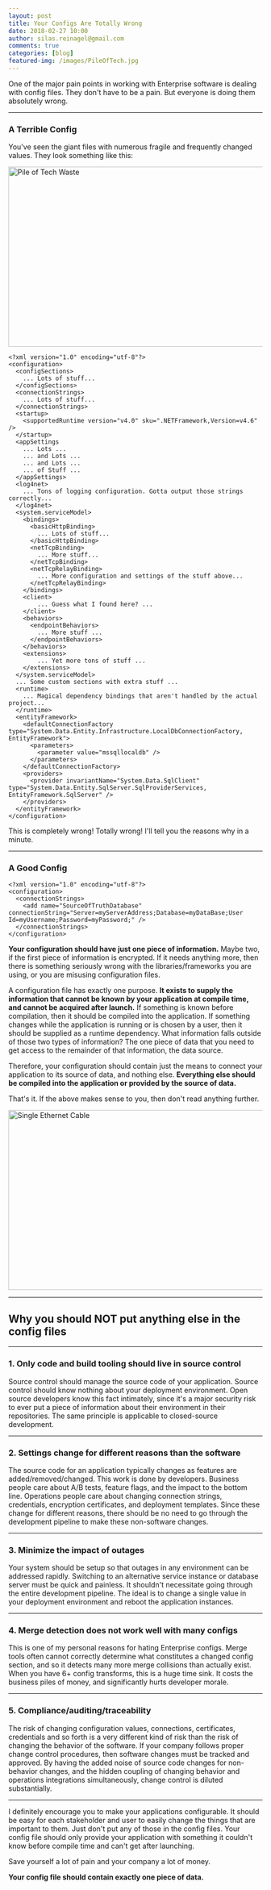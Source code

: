 ```yaml
---
layout: post
title: Your Configs Are Totally Wrong
date: 2018-02-27 10:00
author: silas.reinagel@gmail.com
comments: true
categories: [blog]
featured-img: /images/PileOfTech.jpg
---
```


One of the major pain points in working with Enterprise software is dealing with config files. They don't have to be a pain. But everyone is doing them absolutely wrong. 

---

### A Terrible Config

You've seen the giant files with numerous fragile and frequently changed values. They look something like this:

<img src="/images/PileOfTech.jpg" alt="Pile of Tech Waste" width="625" height="357" class="aligncenter size-large" />

```
<?xml version="1.0" encoding="utf-8"?>
<configuration>
  <configSections>
	... Lots of stuff...
  </configSections>
  <connectionStrings>
	... Lots of stuff...
  </connectionStrings>
  <startup>
    <supportedRuntime version="v4.0" sku=".NETFramework,Version=v4.6" />
  </startup>
  <appSettings
    ... Lots ...
    ... and Lots ...
    ... and Lots ...
    ... of Stuff ...	
  </appSettings>
  <log4net>
	... Tons of logging configuration. Gotta output those strings correctly...
  </log4net>
  <system.serviceModel>
    <bindings>
      <basicHttpBinding>
		... Lots of stuff...
      </basicHttpBinding>
      <netTcpBinding>
		... More stuff...
      </netTcpBinding>
      <netTcpRelayBinding>
		... More configuration and settings of the stuff above...
      </netTcpRelayBinding>
    </bindings>
    <client>
		... Guess what I found here? ...
    </client>
    <behaviors>
      <endpointBehaviors>
		... More stuff ...
      </endpointBehaviors>
    </behaviors>
    <extensions>
		... Yet more tons of stuff ...
    </extensions>
  </system.serviceModel>
  ... Some custom sections with extra stuff ...
  <runtime>
	... Magical dependency bindings that aren't handled by the actual project...
  </runtime>
  <entityFramework>
    <defaultConnectionFactory type="System.Data.Entity.Infrastructure.LocalDbConnectionFactory, EntityFramework">
      <parameters>
        <parameter value="mssqllocaldb" />
      </parameters>
    </defaultConnectionFactory>
    <providers>
      <provider invariantName="System.Data.SqlClient" type="System.Data.Entity.SqlServer.SqlProviderServices, EntityFramework.SqlServer" />
    </providers>
  </entityFramework>
</configuration>
```

This is completely wrong! Totally wrong! I'll tell you the reasons why in a minute. 

---

### A Good Config

```
<?xml version="1.0" encoding="utf-8"?>
<configuration>  
  <connectionStrings>    
	<add name="SourceOfTruthDatabase" connectionString="Server=myServerAddress;Database=myDataBase;User Id=myUsername;Password=myPassword;" />
  </connectionStrings>
</configuration>
```

**Your configuration should have just one piece of information.** Maybe two, if the first piece of information is encrypted. If it needs anything more, then there is something seriously wrong with the libraries/frameworks you are using, or you are misusing configuration files. 

A configuration file has exactly one purpose. **It exists to supply the information that cannot be known by your application at compile time, and cannot be acquired after launch.** If something is known before compilation, then it should be compiled into the application. If something changes while the application is running or is chosen by a user, then it should be supplied as a runtime dependency. What information falls outside of those two types of information? The one piece of data that you need to get access to the remainder of that information, the data source.

Therefore, your configuration should contain just the means to connect your application to its source of data, and nothing else. **Everything else should be compiled into the application or provided by the source of data.**

That's it. If the above makes sense to you, then don't read anything further. 

<img src="/images/EthernetCable.jpg" alt="Single Ethernet Cable" width="625" height="357" class="aligncenter size-large" />

---

## Why you should NOT put anything else in the config files

---

### 1. Only code and build tooling should live in source control

Source control should manage the source code of your application. Source control should know nothing about your deployment environment. Open source developers know this fact intimately, since it's a major security risk to ever put a piece of information about their environment in their repositories. The same principle is applicable to closed-source development.

---

### 2. Settings change for different reasons than the software

The source code for an application typically changes as features are added/removed/changed. This work is done by developers. Business people care about A/B tests, feature flags, and the impact to the bottom line. Operations people care about changing connection strings, credentials, encryption certificates, and deployment templates. Since these change for different reasons, there should be no need to go through the development pipeline to make these non-software changes. 

---

### 3. Minimize the impact of outages

Your system should be setup so that outages in any environment can be addressed rapidly. Switching to an alternative service instance or database server must be quick and painless. It shouldn't necessitate going through the entire development pipeline. The ideal is to change a single value in your deployment environment and reboot the application instances. 

---

### 4. Merge detection does not work well with many configs

This is one of my personal reasons for hating Enterprise configs. Merge tools often cannot correctly determine what constitutes a changed config section, and so it detects many more merge collisions than actually exist. When you have 6+ config transforms, this is a huge time sink. It costs the business piles of money, and significantly hurts developer morale. 

---

### 5. Compliance/auditing/traceability

The risk of changing configuration values, connections, certificates, credentials and so forth is a very different kind of risk than the risk of changing the behavior of the software. If your company follows proper change control procedures, then software changes must be tracked and approved. By having the added noise of source code changes for non-behavior changes, and the hidden coupling of changing behavior and operations integrations simultaneously, change control is diluted substantially. 

---

I definitely encourage you to make your applications configurable. It should be easy for each stakeholder and user to easily change the things that are important to them. Just don't put any of those in the config files. Your config file should only provide your application with something it couldn't know before compile time and can't get after launching. 

Save yourself a lot of pain and your company a lot of money. 

**Your config file should contain exactly one piece of data.**
